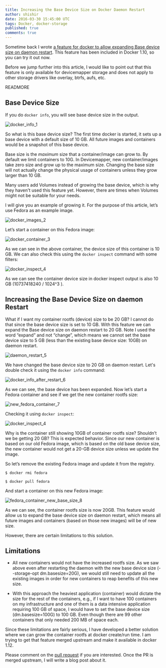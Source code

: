 ```yaml
---
title: Increasing the Base Device Size on Docker Daemon Restart
author: shishir
date: 2016-03-30 15:45:00 UTC
tags: Docker, docker-storage
published: true
comments: true
---
```

Sometime back I wrote [a feature for docker to allow expanding Base device size on daemon restart](https://github.com/docker/docker/pull/19123).  This feature has been included in Docker 1.10, so you can try it out now.

Before we jump further into this article, I would like to point out that this feature is only available for devicemapper storage and does not apply to other storage drivers like overlay, btrfs, aufs, etc.

READMORE

## Base Device Size

If you do `docker info`, you will see base device size in the output.

![docker_info_1](./docker_info_1.png)

So what is this base device size? The first time docker is started, it sets up a base device with a default size of 10 GB. All future images and containers would be a snapshot of this base device.

Base size is the *maximum* size that a container/image can grow to. By default we limit containers to 10G. In Devicemapper, new container/images take zero size and grow up to the maximum size. Changing the base size will not actually change the physical usage of containers unless they grow larger than 10 GB.

Many users add Volumes instead of growing the base device, which is why they haven't used this feature yet. However, there are times when Volumes might not be suitable for your needs.

I will give you an example of growing it. For the purpose of this article, let’s use Fedora as an example image.

![docker_images_2](./docker_images_2.png)

Let’s start a container on this Fedora image:

![docker_container_3](./docker_container_3.png)

As we can see in the above container, the device size of this container is 10 GB. We can also check this using the `docker inspect` command with some filters:

![docker_inspect_4](./docker_inspect_4.png)

As we can see the container device size in docker inspect output is also 10 GB (10737418240 / 1024^3 ).

## Increasing the Base Device Size on daemon Restart

What if I want my container rootfs (device) size to be 20 GB? I cannot do that since the base device size is set to 10 GB. With this feature we can expand the Base device size on daemon restart to 20 GB. Note I used the word “expand” and not “change”, which means we cannot set the base device size to 5 GB (less than the existing base device size: 10GB) on daemon restart.

![daemon_restart_5](./daemon_restart_5.png)

We have changed the base device size to 20 GB on daemon restart. Let's double check it using the `docker info` command:

![docker_info_after_restart_6](./docker_info_after_restart_6.png)

As we can see, the base device has been expanded. Now let’s start a Fedora container and see if we get the new container rootfs size:

![new_fedora_container_7](./new_fedora_container_7.png)

Checking it using `docker inspect`:

![docker_inspect_4](./docker_inspect_4.png)

Why is the container still showing 10GB of container rootfs size? Shouldn’t we be getting 20 GB? This is expected behavior. Since our new container is based on our old Fedora image, which is based on the old base device size, the new container would not get a 20-GB device size unless we update the image.

So let’s remove the existing Fedora image and update it from the registry.

```
$ docker rmi fedora

$ docker pull fedora
```

And start a container on this new Fedora image:

![fedora_container_new_base_size_8](./fedora_container_new_base_size_8.png)

As we can see, the container rootfs size is now 20GB. This feature would allow us to expand the base device size on daemon restart, which means all future images and containers (based on those new images) will be of new size.However, there are certain limitations to this solution.
## Limitations
 *	All new containers would not have the increased rootfs size. As we saw above even after restarting the daemon with the new base device size (--storage-opt dm.basesize=20G), we would still need to update all the existing images in order for new containers to reap benefits of this new size.

 * With this approach the heaviest application (container) would dictate the size for the rest of the containers, e.g., if I want to have 100 containers on my infrastructure and one of them is a data intensive application requiring 100 GB of space, I would have to set the base device size (dm.basesize=100G) to 100 GB. Even though there are 99 other containers that only needed 200 MB of space each.Since these limitations are fairly serious, I have developed a better solution where we can grow the container rootfs at docker create/run time. I am trying to get that feature merged upstream and make it available in docker 1.12.Please comment on the [pull request]( https://github.com/docker/docker/pull/19367) if you are interested. Once the PR is merged upstream, I will write a blog post about it.